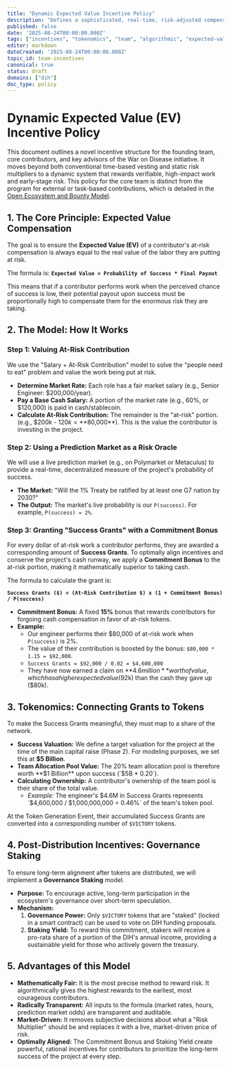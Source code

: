 ```yaml
---
title: "Dynamic Expected Value Incentive Policy"
description: "Defines a sophisticated, real-time, risk-adjusted compensation model based on Expected Value (EV) calculations, using prediction markets to dynamically price risk."
published: false
date: '2025-08-24T00:00:00.000Z'
tags: ["incentives", "tokenomics", "team", "algorithmic", "expected-value", "prediction-markets"]
editor: markdown
dateCreated: '2025-08-24T00:00:00.000Z'
topic_id: team-incentives
canonical: true
status: draft
domains: ["dih"]
doc_type: policy
---
```


# Dynamic Expected Value (EV) Incentive Policy

This document outlines a novel incentive structure for the founding team, core contributors, and key advisors of the War on Disease initiative. It moves beyond both conventional time-based vesting and static risk multipliers to a dynamic system that rewards verifiable, high-impact work and early-stage risk. This policy for the core team is distinct from the program for external or task-based contributions, which is detailed in the [Open Ecosystem and Bounty Model](./open-ecosystem-and-bounty-model.md).

## 1. The Core Principle: Expected Value Compensation

The goal is to ensure the **Expected Value (EV)** of a contributor's at-risk compensation is always equal to the real value of the labor they are putting at risk.

The formula is: **`Expected Value = Probability of Success * Final Payout`**

This means that if a contributor performs work when the perceived chance of success is low, their potential payout upon success must be proportionally high to compensate them for the enormous risk they are taking.

## 2. The Model: How It Works

### Step 1: Valuing At-Risk Contribution
We use the "Salary + At-Risk Contribution" model to solve the "people need to eat" problem and value the work being put at risk.

- **Determine Market Rate:** Each role has a fair market salary (e.g., Senior Engineer: $200,000/year).
- **Pay a Base Cash Salary:** A portion of the market rate (e.g., 60%, or $120,000) is paid in cash/stablecoin.
- **Calculate At-Risk Contribution:** The remainder is the "at-risk" portion. (e.g., $200k - $120k = **$80,000**). This is the value the contributor is investing in the project.

### Step 2: Using a Prediction Market as a Risk Oracle
We will use a live prediction market (e.g., on Polymarket or Metaculus) to provide a real-time, decentralized measure of the project's probability of success.

- **The Market:** "Will the 1% Treaty be ratified by at least one G7 nation by 2030?"
- **The Output:** The market's live probability is our `P(success)`. For example, `P(success) = 2%`.

### Step 3: Granting "Success Grants" with a Commitment Bonus
For every dollar of at-risk work a contributor performs, they are awarded a corresponding amount of **Success Grants**. To optimally align incentives and conserve the project's cash runway, we apply a **Commitment Bonus** to the at-risk portion, making it mathematically superior to taking cash.

The formula to calculate the grant is:

**`Success Grants ($) = (At-Risk Contribution $) x (1 + Commitment Bonus) / P(success)`**

- **Commitment Bonus:** A fixed **15%** bonus that rewards contributors for forgoing cash compensation in favor of at-risk tokens.
- **Example:**
  - Our engineer performs their $80,000 of at-risk work when `P(success)` is 2%.
  - The value of their contribution is boosted by the bonus: `$80,000 * 1.15 = $92,000`.
  - `Success Grants = $92,000 / 0.02 = $4,600,000`
  - They have now earned a claim on **$4.6 million** worth of value, which has a higher expected value ($92k) than the cash they gave up ($80k).

## 3. Tokenomics: Connecting Grants to Tokens

To make the Success Grants meaningful, they must map to a share of the network.

- **Success Valuation:** We define a target valuation for the project at the time of the main capital raise (Phase 2). For modeling purposes, we set this at **$5 Billion**.
- **Team Allocation Pool Value:** The 20% team allocation pool is therefore worth **$1 Billion** upon success (`$5B * 0.20`).
- **Calculating Ownership:** A contributor's ownership of the team pool is their share of the total value.
  - *Example:* The engineer's $4.6M in Success Grants represents `$4,600,000 / $1,000,000,000 = 0.46%` of the team's token pool.

At the Token Generation Event, their accumulated Success Grants are converted into a corresponding number of `$VICTORY` tokens.

## 4. Post-Distribution Incentives: Governance Staking

To ensure long-term alignment after tokens are distributed, we will implement a **Governance Staking** model.

- **Purpose:** To encourage active, long-term participation in the ecosystem's governance over short-term speculation.
- **Mechanism:**
  1.  **Governance Power:** Only `$VICTORY` tokens that are "staked" (locked in a smart contract) can be used to vote on DIH funding proposals.
  2.  **Staking Yield:** To reward this commitment, stakers will receive a pro-rata share of a portion of the DIH's annual income, providing a sustainable yield for those who actively govern the treasury.

## 5. Advantages of this Model

- **Mathematically Fair:** It is the most precise method to reward risk. It algorithmically gives the highest rewards to the earliest, most courageous contributors.
- **Radically Transparent:** All inputs to the formula (market rates, hours, prediction market odds) are transparent and auditable.
- **Market-Driven:** It removes subjective decisions about what a "Risk Multiplier" should be and replaces it with a live, market-driven price of risk.
- **Optimally Aligned:** The Commitment Bonus and Staking Yield create powerful, rational incentives for contributors to prioritize the long-term success of the project at every step.
